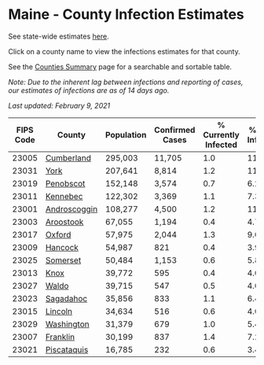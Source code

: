 # Maine - County Infection Estimates

See state-wide estimates [here](/infections/us-me).

Click on a county name to view the infections estimates for that county.

See the [Counties Summary](/infections/summary-counties) page for a searchable and sortable table.

*Note: Due to the inherent lag between infections and reporting of cases, our estimates of infections are as of 14 days ago.*

*Last updated: February 9, 2021*

|   FIPS Code |                       County |   Population |   Confirmed Cases |   % Currently Infected |   % Total Infected |
|-------------|------------------------------|--------------|-------------------|------------------------|--------------------|
|       23005 |     [Cumberland](cumberland) |      295,003 |            11,705 |                    1.0 |               11.7 |
|       23031 |                 [York](york) |      207,641 |             8,814 |                    1.2 |               11.6 |
|       23019 |       [Penobscot](penobscot) |      152,148 |             3,574 |                    0.7 |                6.2 |
|       23011 |         [Kennebec](kennebec) |      122,302 |             3,369 |                    1.1 |                7.3 |
|       23001 | [Androscoggin](androscoggin) |      108,277 |             4,500 |                    1.2 |               11.3 |
|       23003 |       [Aroostook](aroostook) |       67,055 |             1,194 |                    0.4 |                4.7 |
|       23017 |             [Oxford](oxford) |       57,975 |             2,044 |                    1.3 |                9.0 |
|       23009 |           [Hancock](hancock) |       54,987 |               821 |                    0.4 |                3.9 |
|       23025 |         [Somerset](somerset) |       50,484 |             1,153 |                    0.6 |                5.8 |
|       23013 |                 [Knox](knox) |       39,772 |               595 |                    0.4 |                4.0 |
|       23027 |               [Waldo](waldo) |       39,715 |               547 |                    0.5 |                4.0 |
|       23023 |       [Sagadahoc](sagadahoc) |       35,856 |               833 |                    1.1 |                6.4 |
|       23015 |           [Lincoln](lincoln) |       34,634 |               516 |                    0.6 |                4.0 |
|       23029 |     [Washington](washington) |       31,379 |               679 |                    1.0 |                5.4 |
|       23007 |         [Franklin](franklin) |       30,199 |               837 |                    1.4 |                7.2 |
|       23021 |   [Piscataquis](piscataquis) |       16,785 |               232 |                    0.6 |                3.4 |